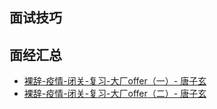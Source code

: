
## 面试技巧

## 面经汇总

- [裸辞-疫情-闭关-复习-大厂offer（一）- 唐子玄](https://juejin.cn/post/7126712379894661151)
- [裸辞-疫情-闭关-复习-大厂offer（二）- 唐子玄](https://juejin.cn/post/7129306281650683935)
